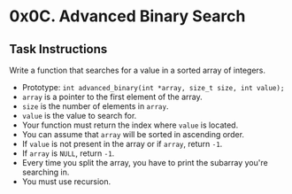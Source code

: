 # 0x0C. Advanced Binary Search

## Task Instructions
Write a function that searches for a value in a sorted array of integers.
* Prototype: `int advanced_binary(int *array, size_t size, int value);`
* `array` is a pointer to the first element of the array.
* `size` is the number of elements in `array`.
* `value` is the value to search for.
* Your function must return the index where `value` is located.
* You can assume that `array` will be sorted in ascending order.
* If `value` is not present in the array or if `array`, return `-1`.
* If `array` is `NULL`, return `-1`.
* Every time you split the array, you have to print the subarray you're searching in.
* You must use recursion.
